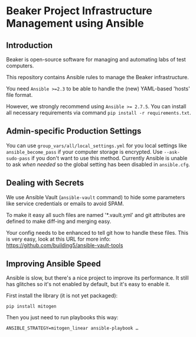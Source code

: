 # Beaker Project Infrastructure Management using Ansible

## Introduction

Beaker is open-source software for managing and automating labs of test computers.

This repository contains Ansible rules to manage the Beaker infrastructure.

You need `Ansible >=2.3` to be able to handle the (new) YAML-based 'hosts' file format.

However, we strongly recommend using `Ansible >= 2.7.5`. You can install all
necessary requirements via command `pip install -r requirements.txt`.

## Admin-specific Production Settings

You can use `group_vars/all/local_settings.yml` for you local
settings like `ansible_become_pass` if your computer storage is
encrypted. Use `--ask-sudo-pass` if you don't want to use this
method. Currently Ansible is unable to ask _when needed_ so
the global setting has been disabled in `ansible.cfg`.

## Dealing with Secrets

We use Ansible Vault (`ansible-vault` command) to hide some parameters
like service credentials or emails to avoid SPAM.

To make it easy all such files are named '\*.vault.yml' and git
attributes are defined to make diff-ing and merging easy.

Your config needs to be enhanced to tell git how to handle these files.
This is very easy, look at this URL for more info:
  https://github.com/building5/ansible-vault-tools

## Improving Ansible Speed

Ansible is slow, but there's a nice project to improve its performance.
It still has glitches so it's not enabled by default, but it's easy to enable it.

First install the library (it is not yet packaged):

`pip install mitogen`

Then you just need to run playbooks this way:

`ANSIBLE_STRATEGY=mitogen_linear ansible-playbook …`

